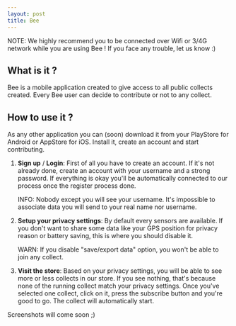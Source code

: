 ```yaml
---
layout: post
title: Bee
---
```


<div class="alert alert-info" role="alert">NOTE: We highly recommend you to be connected over Wifi or 3/4G network while you are using Bee ! If you face any trouble, let us know :)</div>

What is it ?
------------

Bee is a mobile application created to give access to all public collects created. Every Bee user can decide to contribute or not to any collect.

How to use it ?
---------------

As any other application you can (soon) download it from your PlayStore for Android or AppStore for iOS. Install it, create an account and start contributing.

1. __Sign up__ / __Login__:
First of all you have to create an account. If it's not already done, create an account with your username and a strong password. If everything is okay you'll be automatically connected to our process once the register process done.

    <div class="alert alert-info" role="alert">INFO: Nobody except you will see your username. It's impossible to associate data you will send to your real name nor username.</div>

2. __Setup your privacy settings__:
By default every sensors are available. If you don't want to share some data like your GPS position for privacy reason or battery saving, this is where you should disable it.

    <div class="alert alert-warning" role="alert">WARN: If you disable "save/export data" option, you won't be able to join any collect.</div>

3. __Visit the store__:
Based on your privacy settings, you will be able to see more or less collects in our store. If you see nothing, that's because none of the running collect match your privacy settings. Once you've selected one collect, click on it, press the subscribe button and you're good to go. The collect will automatically start.

Screenshots will come soon ;)
